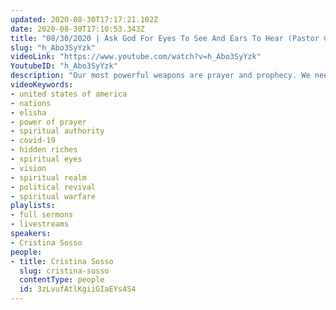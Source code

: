 ```yaml
---
updated: 2020-08-30T17:17:21.102Z
date: 2020-08-30T17:10:53.343Z
title: "08/30/2020 | Ask God For Eyes To See And Ears To Hear (Pastor Cristina Sosso)"
slug: "h_Abo3SyYzk"
videoLink: "https://www.youtube.com/watch?v=h_Abo3SyYzk"
YoutubeID: "h_Abo3SyYzk"
description: "Our most powerful weapons are prayer and prophecy. We need to begin to see in the spiritual realm. Through our obedience and our prayers we have the power to transform the nations. Ask God to give you eyes to see and ears to hear. This sermon was delivered by Pastor Cristina Sosso at Freedom Fellowship Church International on August 30, 2020."
videoKeywords:
- united states of america
- nations
- elisha
- power of prayer
- spiritual authority
- covid-19
- hidden riches
- spiritual eyes
- vision
- spiritual realm
- political revival
- spiritual warfare
playlists:
- full sermons
- livestreams
speakers:
- Cristina Sosso
people:
- title: Cristina Sosso
  slug: cristina-sosso
  contentType: people
  id: 3zLvufAtlKgiiGIaEYs4S4
---
```

